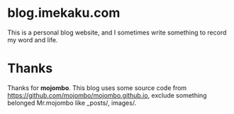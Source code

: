 # blog.imekaku.com
This is a personal blog website, and I sometimes write something to record my word and life.

# Thanks
Thanks for **mojombo**. 
This blog uses some source code from https://github.com/mojombo/mojombo.github.io, exclude something belonged Mr.mojombo like _posts/, images/.
